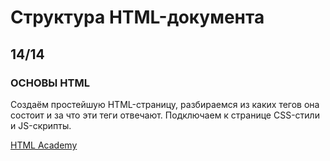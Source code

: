 # Структура HTML-документа 
## 14/14 
### ОСНОВЫ HTML

Создаём простейшую HTML-страницу, разбираемся из каких тегов она состоит и за что эти теги отвечают. Подключаем к странице CSS-стили и JS-скрипты.

<a href="https://htmlacademy.ru">HTML Academy</a>